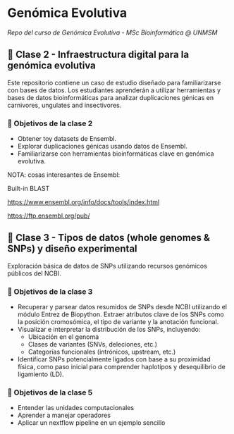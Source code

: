 # Genómica Evolutiva
_Repo del curso de Genómica Evolutiva - MSc Bioinformática @ UNMSM_

## 🧬 Clase 2 - Infraestructura digital para la genómica evolutiva

Este repositorio contiene un caso de estudio diseñado para familiarizarse con bases de datos. Los estudiantes aprenderán a utilizar herramientas y bases de datos bioinformáticas para analizar duplicaciones génicas en carnivores, ungulates and insectivores.

### 📘 Objetivos de la clase 2
- Obtener toy datasets de Ensembl.
- Explorar duplicaciones génicas usando datos de Ensembl.
- Familiarizarse con herramientas bioinformáticas clave en genómica evolutiva.

NOTA: cosas interesantes de Ensembl:

Built-in BLAST

https://www.ensembl.org/info/docs/tools/index.html

https://ftp.ensembl.org/pub/


## 🧬 Clase 3 - Tipos de datos (whole genomes & SNPs) y diseño experimental

Exploración básica de datos de SNPs utilizando recursos genómicos públicos del NCBI.

### 🎯 Objetivos de la clase 3
- Recuperar y parsear datos resumidos de SNPs desde NCBI utilizando el módulo Entrez de Biopython.
Extraer atributos clave de los SNPs como la posición cromosómica, el tipo de variante y la anotación funcional.
- Visualizar e interpretar la distribución de los SNPs, incluyendo:
  - Ubicación en el genoma
  - Clases de variantes (SNVs, deleciones, etc.)
  - Categorías funcionales (intrónicos, upstream, etc.)
- Identificar SNPs potencialmente ligados con base a su proximidad física, como paso inicial para comprender haplotipos y desequilibrio de ligamiento (LD).


### 🎯 Objetivos de la clase 5

- Entender las unidades computacionales
- Aprender a manejar operadores
- Aplicar un nextflow pipeline en un ejemplo sencillo
